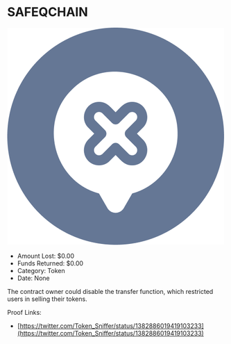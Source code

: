 # SAFEQCHAIN
![SAFEQCHAIN](/rektimages/SAFEQCHAIN.png)
- Amount Lost: $0.00
- Funds Returned: $0.00
- Category: Token
- Date: None

The contract owner could disable the transfer function, which restricted users in selling their tokens.


Proof Links:
- [https://twitter.com/Token_Sniffer/status/1382886019419103233](https://twitter.com/Token_Sniffer/status/1382886019419103233)


